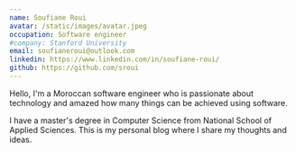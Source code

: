 ```yaml
---
name: Soufiane Roui
avatar: /static/images/avatar.jpeg
occupation: Software engineer
#company: Stanford University
email: soufianeroui@outlook.com
linkedin: https://www.linkedin.com/in/soufiane-roui/
github: https://github.com/sroui
---
```


Hello, I'm a Moroccan software engineer who is passionate about technology and amazed how many things can be achieved using software.

I have a master's degree in Computer Science from National School of Applied Sciences. This is my personal blog where I share my thoughts and ideas.
